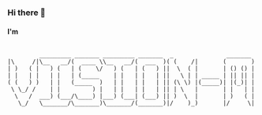 ### Hi there 👋  

#### I'm

<!--
**VisonM/VisonM** is a ✨ _special_ ✨ repository because its `README.md` (this file) appears on your GitHub profile.

Here are some ideas to get you started:

- 🔭 I’m currently working on ...
- 🌱 I’m currently learning ...
- 👯 I’m looking to collaborate on ...
- 🤔 I’m looking for help with ...
- 💬 Ask me about ...
- 📫 How to reach me: ...
- 😄 Pronouns: ...
- ⚡ Fun fact: ...
-->


```

         _________ _______ _________ _______  _               _______ 
|\     /|\__   __/(  ____ \\__   __/(  ___  )( (    /|       (       )
| )   ( |   ) (   | (    \/   ) (   | (   ) ||  \  ( |       | () () |
| |   | |   | |   | (_____    | |   | |   | ||   \ | | _____ | || || |
( (   ) )   | |   (_____  )   | |   | |   | || (\ \) |(_____)| |(_)| |
 \ \_/ /    | |         ) |   | |   | |   | || | \   |       | |   | |
  \   /  ___) (___/\____) |___) (___| (___) || )  \  |       | )   ( |
   \_/   \_______/\_______)\_______/(_______)|/    )_)       |/     \|
                                                                      

```
